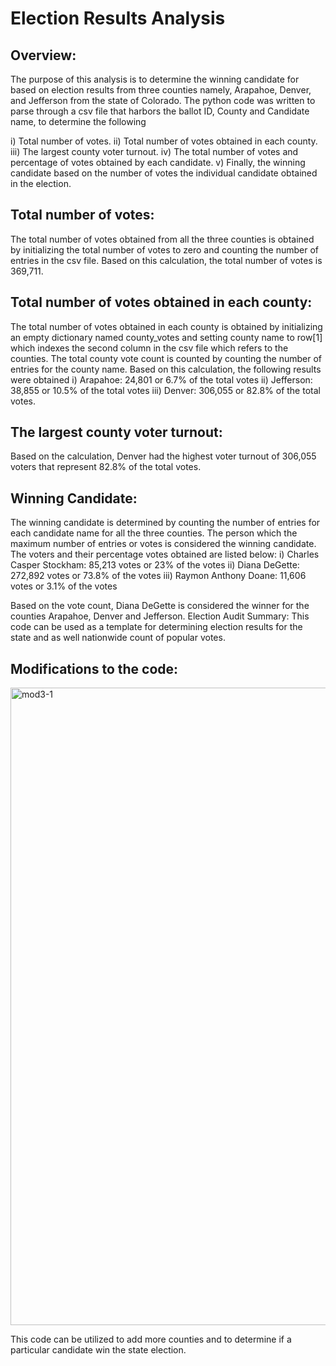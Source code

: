 # Election Results Analysis
## Overview:
The purpose of this analysis is to determine the winning candidate for based on election results from three counties namely, Arapahoe, Denver, and Jefferson from the state of Colorado. The python code was written to parse through a csv file that harbors the ballot ID, County and Candidate name, to determine the following

i)	Total number of votes.
ii)	Total number of votes obtained in each county.
iii)	The largest county voter turnout.
iv)	The total number of votes and percentage of votes obtained by each candidate.
v)	Finally, the winning candidate based on the number of votes the individual candidate obtained in the election.

## Total number of votes:
The total number of votes obtained from all the three counties is obtained by initializing the total number of votes to zero and counting the number of entries in the csv file. Based on this calculation, the total number of votes is 369,711.

## Total number of votes obtained in each county:
The total number of votes obtained in each county is obtained by initializing an empty dictionary named county_votes and setting county name to row[1] which indexes the second column in the csv file which refers to the counties. The total county vote count is counted by counting the number of entries for the county name. Based on this calculation, the following results were obtained
i)	Arapahoe: 24,801 or 6.7% of the total votes
ii)	Jefferson: 38,855 or 10.5% of the total votes
iii)	Denver: 306,055 or 82.8% of the total votes.

## The largest county voter turnout:

Based on the calculation, Denver had the highest voter turnout of 306,055 voters that represent 82.8% of the total votes.

## Winning Candidate:
The winning candidate is determined by counting the number of entries for each candidate name for all the three counties. The person which the maximum number of entries or votes is considered the winning candidate. The voters and their percentage votes obtained are listed below:
i)	Charles Casper Stockham: 85,213 votes or 23% of the votes
ii)	Diana DeGette: 272,892 votes or 73.8% of the votes
iii)	Raymon Anthony Doane: 11,606 votes or 3.1% of the votes

Based on the vote count, Diana DeGette is considered the winner for the counties Arapahoe, Denver and Jefferson.
Election Audit Summary:
This code can be used as a template for determining election results for the state and as well nationwide count of popular votes. 

## Modifications to the code:

<img width="1020" alt="mod3-1" src="https://user-images.githubusercontent.com/116985403/227289324-e89b600e-32c6-4991-93e3-b3625e141123.png">



This code can be utilized to add more counties and to determine if a particular candidate win the state election. 


